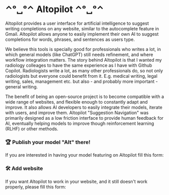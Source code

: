 # ⌃ᵒ␣ᵒ⌃   Altopilot    ⌃ᵒ␣ᵒ⌃

Altopilot provides a user interface for artificial intelligence to suggest writing completions on any website, similar to the autocomplete feature in Gmail. Altopilot allows anyone to easily implement their own AI to suggest completions for words, phrases, and sentences as users type.

We believe this tools is specially good for professionals who writes a lot, in which general models (like ChatGPT) still needs refinement, and where workflow integration matters. The story behind Altopilot is that I wanted my radiology colleages to have the same experience as I have with Github Copilot. Radiologists write a lot, as many other professionals do, so not only radiologists but everyone could benefit from it. E.g. medical writing, legal writing, sales, management etc. but also - and probably more important - general writing.

The benefit of being an open-source project is to become compatible with a wide range of websites, and flexible enough to constantly adapt and improve. It also allows AI developers to easily integrate their models, iterate with users, and improve them. Altopilot "Suggestion Navigation" was primarily designed as a low friction interface to provide human feedback for AI, eventually helping models to improve though reinforcement learning (RLHF) or other methods.


### 🏆 Publish your model "Alt" there!

If you are interested in having your model featuring on Altopilot fill this form: 

### 🛠️ Add website

If you want Altopilot to work in your website, and it still doesn't work properly, please fill this form: 
